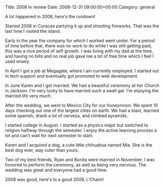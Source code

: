 Title: 2008 In review
Date: 2008-12-31 09:00:00+00:00
Category: general

A lot happened in 2008, here's the rundown!

  
  
  
Started 2008 in Curacao partying it up and shooting fireworks. That was the
last time I visited the island.

  
  
  
Early in the year the company for which I worked went under. For a period of
time before that, there was no work to do while I was still getting paid, this
was a nice period of self growth. I was living with my dad at the time, and
having no bills and no real job gave me a lot of free time which I feel I used
wisely.

  
  
  
In April I got a job at Megagate, where I am currently employed. I started out
in tech support and eventually got promoted to web development.

  
  
  
In June Karen and I got married. We had a beautiful ceremony at her Church in
Jackson. I'm very lucky to have married such a swell gal. I'm enjoying the
married life very much.

  
  
  
After the wedding, we went to Mexico City for our honeymoon. We spent 10 days
checking out one of the largest cities on earth. We had a blast, learned some
spanish, drank a lot of cerveza, and climbed pyramids.

  
  
  
I started college in August. I started as a physics major but switched to
religion halfway through the semester. I enjoy the active learning process a
lot and can't wait for next semester to start.

  
  
  
Karen and I acquired a dog, a cute little chihuahua named Mia. She is the best
dog ever, way cuter than yours.

  
  
  
Two of my best friends, Ryan and Bonita were married in November, I was
honored to perform the ceremony, as well as being very nervous. The wedding
was great and everyone had a good time.

  
  
  
2008 was good, here's to a good 2009, L'Chaim!

